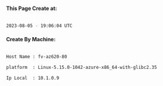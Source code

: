 
   
#### This Page Create at:

```bash

2023-08-05 - 19:06:04 UTC

```

#### Create By Machine:

```bash

Host Name : fv-az620-80

platform  : Linux-5.15.0-1042-azure-x86_64-with-glibc2.35

Ip Local  : 10.1.0.9

```

